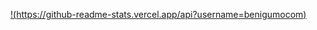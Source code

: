 
[!(https://github-readme-stats.vercel.app/api?username=benigumocom)](https://github.com/anuraghazra/github-readme-stats)
